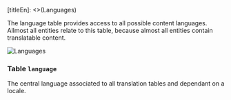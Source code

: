 [titleEn]: <>(Languages)

The language table provides access to all possible content languages. Allmost all entities relate to this table, because almost all entities contain translatable content.

![Languages](./dist/erm-shopware-core-framework-language.svg)


### Table `language`

The central language associated to all translation tables and dependant on a locale.


